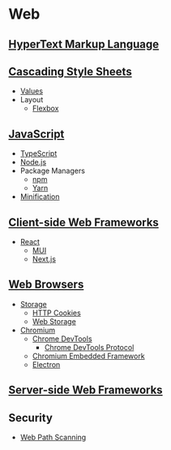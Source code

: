 # Web
## [HyperText Markup Language](HTML/README.md)

## [Cascading Style Sheets](CSS/README.md)
- [Values](CSS/Values.md)
- Layout
  - [Flexbox](CSS/Layout/Flexbox.md)

## [JavaScript](JS/README.md)
- [TypeScript](JS/TS/README.md)
- [Node.js](JS/Node.js/README.md)
- Package Managers
  - [npm](JS/Package%20Managers/npm.md)
  - [Yarn](JS/Package%20Managers/Yarn.md)
- [Minification](JS/Minification.md)

## [Client-side Web Frameworks](Client-side/README.md)
- [React](Client-side/React/README.md)
  - [MUI](Client-side/React/MUI/README.md)
  - [Next.js](Client-side/React/Next.js/README.md)

## [Web Browsers](Browsers/README.md)
- [Storage](Browsers/Storage/README.md)
  - [HTTP Cookies](Browsers/Storage/HTTP%20Cookies.md)
  - [Web Storage](Browsers/Storage/Web%20Storage.md)
- [Chromium](Browsers/Chromium/README.md)
  - [Chrome DevTools](Browsers/Chromium/DevTools/README.md)
    - [Chrome DevTools Protocol](Browsers/Chromium/DevTools/Protocol.md)
  - [Chromium Embedded Framework](Browsers/Chromium/CEF/README.md)
  - [Electron](Browsers/Chromium/Electron/README.md)

## [Server-side Web Frameworks](Server-side/README.md)

## Security
- [Web Path Scanning](Security/Web%20Path%20Scanning.md)